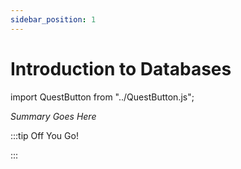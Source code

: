 ```yaml
---
sidebar_position: 1
---
```


# Introduction to Databases
import QuestButton from "../QuestButton.js";

_Summary Goes Here_

:::tip Off You Go!

<QuestButton text="Quest" />

:::

